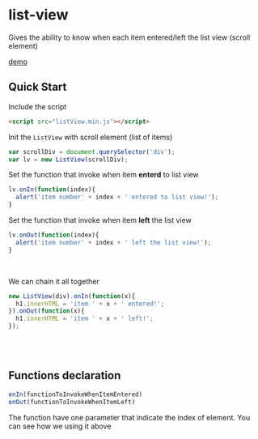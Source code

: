 # list-view
Gives the ability to know when each item entered/left the list view (scroll element)

[demo](https://urlv.github.io/list-view/)

## Quick Start

Include the script
```html
<script src="listView.min.js"></script>
```

Init the `ListView` with scroll element (list of items)
```js
var scrollDiv = document.querySelector('div');
var lv = new ListView(scrollDiv);
```
Set the function that invoke when item **enterd** to list view
```js
lv.onIn(function(index){
  alert('item number' + index + ' entered to list view!');
}
```

Set the function that invoke when item **left** the list view
```js
lv.onOut(function(index){
  alert('item number' + index + ' left the list view!');
}
```
<br />

We can chain it all together
```js
new ListView(div).onIn(function(x){
  h1.innerHTML = 'item ' + x + ' entered!';
}).onOut(function(x){
  h1.innerHTML = 'item ' + x + ' left!';
});
```

<br />
<br />

## Functions declaration
```js
onIn(functionToInvokeWhenItemEntered)
onOut(functionToInvokeWhenItemLeft)
```
The function have one parameter that indicate the index of element.
You can see how we using it above
